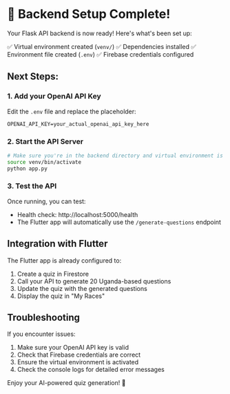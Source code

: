 # 🎉 Backend Setup Complete!

Your Flask API backend is now ready! Here's what's been set up:

✅ Virtual environment created (`venv/`)
✅ Dependencies installed
✅ Environment file created (`.env`)
✅ Firebase credentials configured

## Next Steps:

### 1. Add your OpenAI API Key
Edit the `.env` file and replace the placeholder:
```
OPENAI_API_KEY=your_actual_openai_api_key_here
```

### 2. Start the API Server
```bash
# Make sure you're in the backend directory and virtual environment is activated
source venv/bin/activate
python app.py
```

### 3. Test the API
Once running, you can test:
- Health check: http://localhost:5000/health
- The Flutter app will automatically use the `/generate-questions` endpoint

## Integration with Flutter

The Flutter app is already configured to:
1. Create a quiz in Firestore
2. Call your API to generate 20 Uganda-based questions
3. Update the quiz with the generated questions
4. Display the quiz in "My Races"

## Troubleshooting

If you encounter issues:
1. Make sure your OpenAI API key is valid
2. Check that Firebase credentials are correct
3. Ensure the virtual environment is activated
4. Check the console logs for detailed error messages

Enjoy your AI-powered quiz generation! 🚀